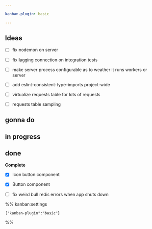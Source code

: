 ```yaml
---

kanban-plugin: basic

---
```


## Ideas

- [ ] fix nodemon on server
- [ ] fix lagging connection on integration tests
- [ ] make server process configurable as to weather it runs workers or server
- [ ] add eslint-consistent-type-imports project-wide
- [ ] virtualize requests table for lots of requests
- [ ] requests table sampling


## gonna do



## in progress



## done

**Complete**
- [x] Icon button component
- [x] Button component
- [ ] fix weird bull redis errors when app shuts down




%% kanban:settings
```
{"kanban-plugin":"basic"}
```
%%
